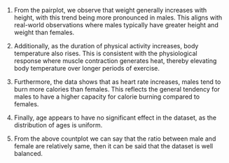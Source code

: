 1. From the pairplot, we observe that weight generally increases with height, with this trend being more pronounced in males. This aligns with real-world observations where males typically have greater height and weight than females.

2. Additionally, as the duration of physical activity increases, body temperature also rises. This is consistent with the physiological response where muscle contraction generates heat, thereby elevating body temperature over longer periods of exercise.

3. Furthermore, the data shows that as heart rate increases, males tend to burn more calories than females. This reflects the general tendency for males to have a higher capacity for calorie burning compared to females.

4. Finally, age appears to have no significant effect in the dataset, as the distribution of ages is uniform.

5. From the above countplot we can say that the ratio between male and female are relatively same,  then it can be said that the dataset is well balanced.
